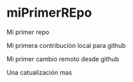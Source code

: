# miPrimerREpo

Mi primer repo

Mi primera contribución local para github

Mi primer cambio remoto desde github

Una catualización mas
